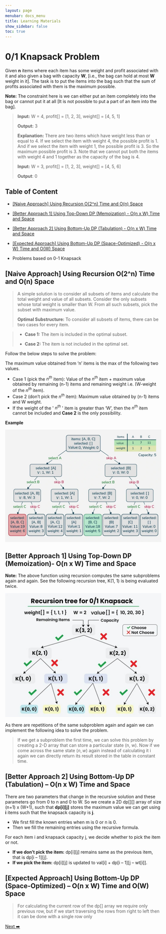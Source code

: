 ```yaml
---
layout: page
menubar: docs_menu
title: Learning Materials
show_sidebar: false
toc: true
---
```

# 0/1 Knapsack Problem
Given **n** items where each item has some weight and profit associated with it and also given a bag with capacity **W**, [i.e., the bag can hold at most **W** weight in it]. The task is to put the items into the bag such that the sum of profits associated with them is the maximum possible. 


**Note:** The constraint here is we can either put an item completely into the bag or cannot put it at all [It is not possible to put a part of an item into the bag].

> **Input:**  W = 4, profit[] = [1, 2, 3], weight[] = [4, 5, 1]
> 
> **Output:** 3
> 
>**Explanation:** There are two items which have weight less than or equal to 4. If we select the item with weight 4, the possible profit is 1. And if we select the item with weight 1, the possible profit is 3. So the maximum possible profit is 3. Note that we cannot put both the items with weight 4 and 1 together as the capacity of the bag is 4.
>
>
>**Input:** W = 3, profit[] = [1, 2, 3], weight[] = [4, 5, 6]
> 
>**Output**: 0

## Table of Content

* [[Naive Approach] Using Recursion O(2^n) Time and O(n) Space](#-naive-approach-using-recursion-o2n-time-and-on-space)
  
* [[Better Approach 1] Using Top-Down DP (Memoization) - O(n x W) Time and Space](#-using-top-down-dp-memoization---nx-w-time-and-space)
* [[Better Approach 2] Using Bottom-Up DP (Tabulation) - O(n x W) Time and Space](#using-bottom-up-dp-tabulation---nx-w-time-and-space)
* [[Expected Approach] Using Bottom-Up DP (Space-Optimized) - O(n x W) Time and O(W) Space](#-using-bottom-up-dp-space-optimized---nx-w-time-and-w-space)
* Problems based on 0-1 Knapsack

## [Naive Approach] Using Recursion O(2^n) Time and O(n) Space
> A simple solution is to consider all subsets of items and calculate the total weight and value of all subsets. Consider the only subsets whose total weight is smaller than W. From all such subsets, pick the subset with maximum value.
>
> **Optimal Substructure:** To consider all subsets of items, there can be two cases for every item. 


> * **Case 1:** The item is included in the optimal subset.
>   
>  * **Case 2:** The item is not included in the optimal set.
  
Follow the below steps to solve the problem:

The maximum value obtained from ‘n’ items is the max of the following two values. 

* Case 1 (pick the $n^{th}$ item): Value of the $n^{th}$ item + maximum value obtained by remaining (n-1) items and remaining weight i.e. (W-weight of the $n^{th}$ item).
* Case 2 (don’t pick the $n^{th}$ item): Maximum value obtained by (n-1) items and W weight.
* If the weight of the ' $n^{th}$ ' item is greater than ‘W’, then the $n^{th}$ item cannot be included and **Case 2** is the only possibility.

**Example**

![ Knapsack Problem 1](https://github.com/ADBMS620/Data-cloud02/blob/master/docs/week-5/Knapsack%20Problem/Knapsack%20Problem%201.jpg?raw=true)

## [Better Approach 1] Using Top-Down DP (Memoization)- O(n x W) Time and Space

**Note:** The above function using recursion computes the same subproblems again and again. See the following recursion tree, K(1, 1) is being evaluated twice.

![ Knapsack Problem 2](https://github.com/ADBMS620/Data-cloud02/blob/master/docs/week-5/Knapsack%20Problem/Knapsack%20Problem%202.jpg?raw=true)

As there are repetitions of the same subproblem again and again we can implement the following idea to solve the problem.

> If we get a subproblem the first time, we can solve this problem by creating a 2-D array that can store a particular state (n, w). Now if we come across the same state $(n, w)$ again instead of calculating it i again we can directly return its result stored in the table in constant time.

## [Better Approach 2] Using Bottom-Up DP (Tabulation) – O(n x W) Time and Space

There are two parameters that change in the recursive solution and these parameters go from 0 to n and 0 to W. So we create a 2D dp[][] array of size (n+1) x (W+1), such that **dp[i][j]** stores the maximum value we can get using **i** items such that the knapsack capacity is **j**.

* We first fill the known entries when m is 0 or n is 0.
* Then we fill the remaining entries using the recursive formula.

For each item i and knapsack capacity j, we decide whether to pick the item or not.

* **If we don’t pick the item:** dp[i][j] remains same as the previous item, that is dp[i – 1][j].
* **If we pick the item:** dp[i][j] is updated to val[i] + dp[i – 1][j – wt[i]].

## [Expected Approach] Using Bottom-Up DP (Space-Optimized) – O(n x W) Time and O(W) Space
> For calculating the current row of the dp[] array we require only previous row, but if we start traversing the rows from right to left then it can be done with a single row only

[Next ➡️](docs/week-5/knapsack-problem-page2.md)




